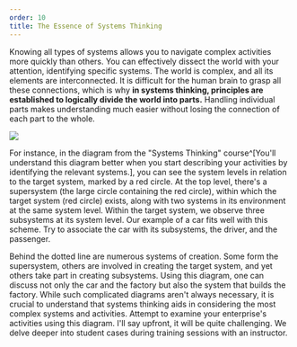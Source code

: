 ```yaml
---
order: 10
title: The Essence of Systems Thinking
---
```


Knowing all types of systems allows you to navigate complex activities more quickly than others. You can effectively dissect the world with your attention, identifying specific systems. The world is complex, and all its elements are interconnected. It is difficult for the human brain to grasp all these connections, which is why **in systems thinking, principles are established to logically divide the world into parts.** Handling individual parts makes understanding much easier without losing the connection of each part to the whole.

![](/text/Introduction-to-SThinking/2024-11-23T2158/4200/13.png)

For instance, in the diagram from the "Systems Thinking" course^[You'll understand this diagram better when you start describing your activities by identifying the relevant systems.], you can see the system levels in relation to the target system, marked by a red circle. At the top level, there's a supersystem (the large circle containing the red circle), within which the target system (red circle) exists, along with two systems in its environment at the same system level. Within the target system, we observe three subsystems at its system level. Our example of a car fits well with this scheme. Try to associate the car with its subsystems, the driver, and the passenger.

Behind the dotted line are numerous systems of creation. Some form the supersystem, others are involved in creating the target system, and yet others take part in creating subsystems. Using this diagram, one can discuss not only the car and the factory but also the system that builds the factory. While such complicated diagrams aren't always necessary, it is crucial to understand that systems thinking aids in considering the most complex systems and activities. Attempt to examine your enterprise's activities using this diagram. I'll say upfront, it will be quite challenging. We delve deeper into student cases during training sessions with an instructor.